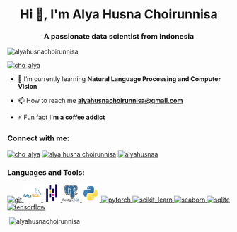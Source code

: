 <h1 align="center">Hi 👋, I'm Alya Husna Choirunnisa</h1>
<h3 align="center">A passionate data scientist from Indonesia</h3>

<p align="left"> <img src="https://komarev.com/ghpvc/?username=alyahusnachoirunnisa&label=Profile%20views&color=0e75b6&style=flat" alt="alyahusnachoirunnisa" /> </p>

<p align="left"> <a href="https://twitter.com/cho_alya" target="blank"><img src="https://img.shields.io/twitter/follow/cho_alya?logo=twitter&style=for-the-badge" alt="cho_alya" /></a> </p>

- 🌱 I’m currently learning **Natural Language Processing and Computer Vision**

- 📫 How to reach me **alyahusnachoirunnisa@gmail.com**

- ⚡ Fun fact **I'm a coffee addict**

<h3 align="left">Connect with me:</h3>
<p align="left">
<a href="https://twitter.com/cho_alya" target="blank"><img align="center" src="https://raw.githubusercontent.com/rahuldkjain/github-profile-readme-generator/master/src/images/icons/Social/twitter.svg" alt="cho_alya" height="30" width="40" /></a>
<a href="https://linkedin.com/in/alya husna choirunnisa" target="blank"><img align="center" src="https://raw.githubusercontent.com/rahuldkjain/github-profile-readme-generator/master/src/images/icons/Social/linked-in-alt.svg" alt="alya husna choirunnisa" height="30" width="40" /></a>
<a href="https://instagram.com/alyahusnaa" target="blank"><img align="center" src="https://raw.githubusercontent.com/rahuldkjain/github-profile-readme-generator/master/src/images/icons/Social/instagram.svg" alt="alyahusnaa" height="30" width="40" /></a>
</p>

<h3 align="left">Languages and Tools:</h3>
<p align="left"> <a href="https://git-scm.com/" target="_blank" rel="noreferrer"> <img src="https://www.vectorlogo.zone/logos/git-scm/git-scm-icon.svg" alt="git" width="40" height="40"/> </a> <a href="https://www.mysql.com/" target="_blank" rel="noreferrer"> <img src="https://raw.githubusercontent.com/devicons/devicon/master/icons/mysql/mysql-original-wordmark.svg" alt="mysql" width="40" height="40"/> </a> <a href="https://pandas.pydata.org/" target="_blank" rel="noreferrer"> <img src="https://raw.githubusercontent.com/devicons/devicon/2ae2a900d2f041da66e950e4d48052658d850630/icons/pandas/pandas-original.svg" alt="pandas" width="40" height="40"/> </a> <a href="https://www.postgresql.org" target="_blank" rel="noreferrer"> <img src="https://raw.githubusercontent.com/devicons/devicon/master/icons/postgresql/postgresql-original-wordmark.svg" alt="postgresql" width="40" height="40"/> </a> <a href="https://www.python.org" target="_blank" rel="noreferrer"> <img src="https://raw.githubusercontent.com/devicons/devicon/master/icons/python/python-original.svg" alt="python" width="40" height="40"/> </a> <a href="https://pytorch.org/" target="_blank" rel="noreferrer"> <img src="https://www.vectorlogo.zone/logos/pytorch/pytorch-icon.svg" alt="pytorch" width="40" height="40"/> </a> <a href="https://scikit-learn.org/" target="_blank" rel="noreferrer"> <img src="https://upload.wikimedia.org/wikipedia/commons/0/05/Scikit_learn_logo_small.svg" alt="scikit_learn" width="40" height="40"/> </a> <a href="https://seaborn.pydata.org/" target="_blank" rel="noreferrer"> <img src="https://seaborn.pydata.org/_images/logo-mark-lightbg.svg" alt="seaborn" width="40" height="40"/> </a> <a href="https://www.sqlite.org/" target="_blank" rel="noreferrer"> <img src="https://www.vectorlogo.zone/logos/sqlite/sqlite-icon.svg" alt="sqlite" width="40" height="40"/> </a> <a href="https://www.tensorflow.org" target="_blank" rel="noreferrer"> <img src="https://www.vectorlogo.zone/logos/tensorflow/tensorflow-icon.svg" alt="tensorflow" width="40" height="40"/> </a> </p>

<p>&nbsp;<img align="center" src="https://github-readme-stats.vercel.app/api?username=alyahusnachoirunnisa&show_icons=true&locale=en" alt="alyahusnachoirunnisa" /></p>
